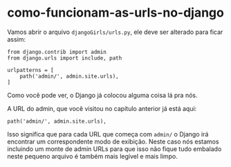 # como-funcionam-as-urls-no-django

Vamos abrir o arquivo `djangoGirls/urls.py`, ele deve ser alterado para ficar assim:

```text
from django.contrib import admin
from django.urls import include, path

urlpatterns = [
    path('admin/', admin.site.urls),
]
```

Como você pode ver, o Django já colocou alguma coisa lá pra nós.

A URL do admin, que você visitou no capítulo anterior já está aqui:

```text
path('admin/', admin.site.urls),
```

Isso significa que para cada URL que começa com `admin/` o Django irá encontrar um correspondente modo de exibição. Neste caso nós estamos incluindo um monte de admin URLs para que isso não fique tudo embalado neste pequeno arquivo é também mais legível e mais limpo.

